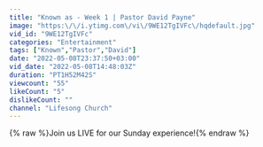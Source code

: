 ```yaml
---
title: "Known as - Week 1 | Pastor David Payne"
image: "https:\/\/i.ytimg.com\/vi\/9WE12TgIVFc\/hqdefault.jpg"
vid_id: "9WE12TgIVFc"
categories: "Entertainment"
tags: ["Known","Pastor","David"]
date: "2022-05-08T23:37:50+03:00"
vid_date: "2022-05-08T14:48:03Z"
duration: "PT1H52M42S"
viewcount: "55"
likeCount: "5"
dislikeCount: ""
channel: "Lifesong Church"
---
```

{% raw %}Join us LIVE for our Sunday experience!{% endraw %}

